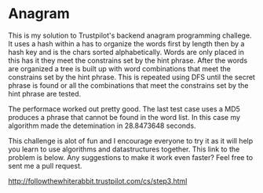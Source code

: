# Anagram

This is my solution to Trustpilot's backend anagram programming challege. It uses a hash within a has to organize the words first by length then by a hash key and is the chars sorted alphabetically. Words are only placed in this has it they meet the constrains set by the hint phrase. After the words are organized a tree is built up with word combinations that meet the constrains set by the hint phrase. This is repeated using DFS until the secret phrase is found or all the combinations that meet the constrains set by the hint phrase are tested.

The performace worked out pretty good. The last test case uses a MD5 produces a phrase that cannot be found in the word list. In this case my algorithm made the detemination in 28.8473648 seconds.

This challenge is alot of fun and I encourage everyone to try it as it will help you learn to use algorithms and datastructures together. This link to the problem is below. Any suggestions to make it work even faster? Feel free to sent me a pull request.

http://followthewhiterabbit.trustpilot.com/cs/step3.html
